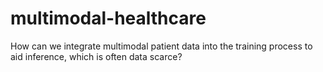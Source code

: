 # multimodal-healthcare
How can we integrate multimodal patient data into the training process to aid inference, which is often data scarce?
